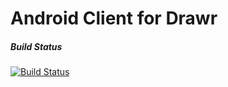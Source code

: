 # Android Client for Drawr

##### Build Status
[![Build Status](https://jenkins.etsag.de/buildStatus/icon?job=drawr-android-app)](https://jenkins.etsag.de/job/drawr-android-app/)